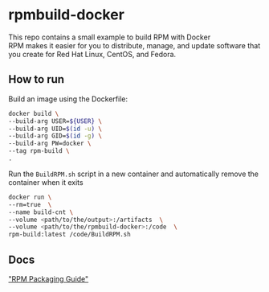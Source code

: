 # rpmbuild-docker

This repo contains a small example to build RPM with Docker<br>
RPM makes it easier for you to distribute, manage, and update software that you create for Red Hat Linux, CentOS, and Fedora.

## How to run

Build an image using the Dockerfile:

```bash
docker build \
--build-arg USER=${USER} \
--build-arg UID=$(id -u) \
--build-arg GID=$(id -g) \
--build-arg PW=docker \
--tag rpm-build \
.
```

Run the `BuildRPM.sh` script in a new container and automatically remove the container when it exits

```bash
docker run \
--rm=true  \
--name build-cnt \
--volume <path/to/the/output>:/artifacts  \
--volume <path/to/the/rpmbuild-docker>:/code  \
rpm-build:latest /code/BuildRPM.sh
```

## Docs

["RPM Packaging Guide"](https://rpm-packaging-guide.github.io/#introduction)
